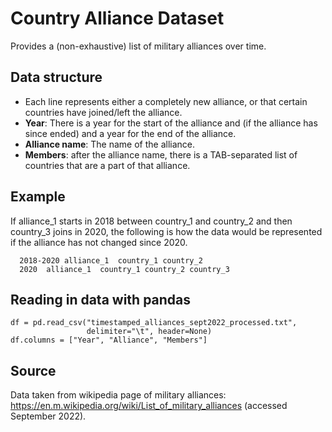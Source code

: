 # Country Alliance Dataset

Provides a (non-exhaustive) list of military alliances over time. 

## Data structure
- Each line represents either a completely new alliance, or that certain countries have joined/left the alliance.
- **Year**: There is a year for the start of the alliance and (if the alliance has since ended) and a year for the end of the alliance. 
- **Alliance name**: The name of the alliance.
- **Members**: after the alliance name, there is a TAB-separated list of countries that are a part of that alliance.

## Example
If alliance_1 starts in 2018 between country_1 and country_2 and then country_3 joins in 2020, the following is how the data would be represented if the alliance has not changed since 2020.

```
  2018-2020 alliance_1  country_1 country_2
  2020  alliance_1  country_1 country_2 country_3
```

## Reading in data with pandas
```
df = pd.read_csv("timestamped_alliances_sept2022_processed.txt",
                 delimiter="\t", header=None)
df.columns = ["Year", "Alliance", "Members"]
```

## Source
Data taken from wikipedia page of military alliances: https://en.m.wikipedia.org/wiki/List_of_military_alliances (accessed September 2022).
